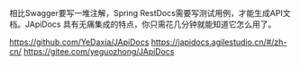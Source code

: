 相比Swagger要写一堆注解，Spring RestDocs需要写测试用例，才能生成API文档。JApiDocs 具有无痛集成的特点，你只需花几分钟就能知道它怎么用了。


https://github.com/YeDaxia/JApiDocs
https://japidocs.agilestudio.cn/#/zh-cn/
https://gitee.com/yeguozhong/JApiDocs





